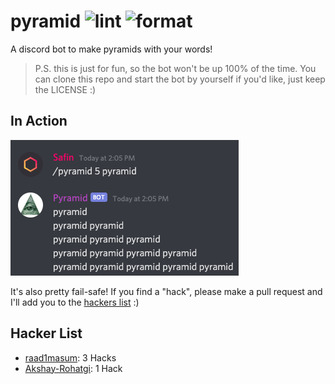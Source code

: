 # pyramid ![lint](https://github.com/safinsingh/pyramid/workflows/lint/badge.svg) ![format](https://github.com/safinsingh/pyramid/workflows/format/badge.svg)

A discord bot to make pyramids with your words!

> P.S. this is just for fun, so the bot won't be up 100% of the time. You can clone this repo and start the bot by yourself if you'd like, just keep the LICENSE :)

## In Action

![main](./assets/a.png)

It's also pretty fail-safe! If you find a "hack", please make a pull request and I'll add you to the [hackers list](#hacker-list) :)

## Hacker List

-  [raad1masum](https://github.com/raad1masum): 3 Hacks
-  [Akshay-Rohatgi](https://github.com/Akshay-Rohatgi): 1 Hack
